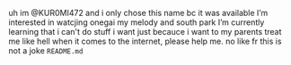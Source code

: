 uh im @KUR0MI472 and i only chose this name bc it was available 
I’m interested in watcjing onegai my melody and south park
I’m currently learning that i can't do stuff i want just becauce i want to
my parents treat me like hell when it comes to the internet, please help me. 
no like fr this is not a joke
`README.md`


